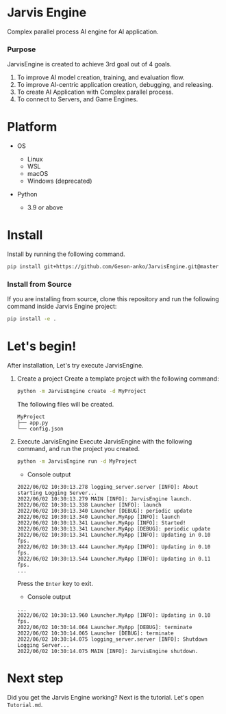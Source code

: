 # Jarvis Engine
Complex parallel process AI engine for AI application.

### Purpose
JarvisEngine is created to achieve 3rd goal out of 4 goals.
1. To improve AI model creation, training, and evaluation flow. 
2. To improve AI-centric application creation, debugging, and releasing.
3. To create AI Application with Complex parallel process.
4. To connect to Servers, and Game Engines.

# Platform
- OS
    - Linux
    - WSL
    - macOS 
    - Windows (deprecated)

- Python
    - 3.9 or above
# Install
Install by running the following command.
```sh
pip install git+https://github.com/Geson-anko/JarvisEngine.git@master
```

### Install from Source
If you are installing from source, clone this repository and run the following command inside Jarvis Engine project:
```sh
pip install -e .
```

# Let's begin!
After installation, Let's try execute JarvisEngine.

1. Create a project
    Create a template project with the following command:
    ```sh
    python -m JarvisEngine create -d MyProject
    ```
    The following files will be created.
    ```
    MyProject
    ├── app.py
    └── config.json
    ```

2. Execute JarvisEngine
    Execute JarvisEngine with the following command, and run the project you created.
    ```sh
    python -m JarvisEngine run -d MyProject
    ```
    - Console output
    ```
    2022/06/02 10:30:13.278 logging_server.server [INFO]: About starting Logging Server...
    2022/06/02 10:30:13.279 MAIN [INFO]: JarvisEngine launch.
    2022/06/02 10:30:13.338 Launcher [INFO]: launch
    2022/06/02 10:30:13.340 Launcher [DEBUG]: periodic update
    2022/06/02 10:30:13.340 Launcher.MyApp [INFO]: launch
    2022/06/02 10:30:13.341 Launcher.MyApp [INFO]: Started!
    2022/06/02 10:30:13.341 Launcher.MyApp [DEBUG]: periodic update
    2022/06/02 10:30:13.341 Launcher.MyApp [INFO]: Updating in 0.10 fps.
    2022/06/02 10:30:13.444 Launcher.MyApp [INFO]: Updating in 0.10 fps.
    2022/06/02 10:30:13.544 Launcher.MyApp [INFO]: Updating in 0.11 fps.
    ...
    ```

    Press the `Enter` key to exit.
    - Console output
    ```
    ...
    2022/06/02 10:30:13.960 Launcher.MyApp [INFO]: Updating in 0.10 fps.
    2022/06/02 10:30:14.064 Launcher.MyApp [DEBUG]: terminate
    2022/06/02 10:30:14.065 Launcher [DEBUG]: terminate
    2022/06/02 10:30:14.075 logging_server.server [INFO]: Shutdown Logging Server...
    2022/06/02 10:30:14.075 MAIN [INFO]: JarvisEngine shutdown.
    ```

# Next step
Did you get the Jarvis Engine working?
Next is the tutorial. Let's open `Tutorial.md`.


